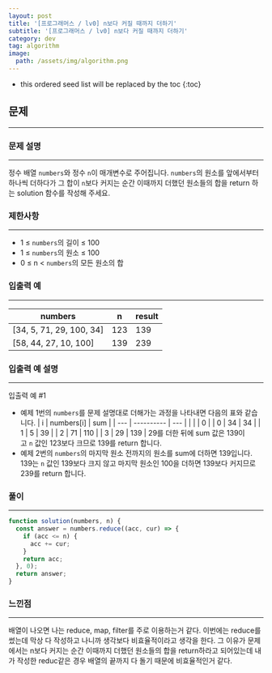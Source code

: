 ```yaml
---
layout: post
title: '[프로그래머스 / lv0] n보다 커질 때까지 더하기'
subtitle: '[프로그래머스 / lv0] n보다 커질 때까지 더하기'
category: dev
tag: algorithm
image:
  path: /assets/img/algorithm.png
---
```


<!-- prettier-ignore -->
* this ordered seed list will be replaced by the toc
{:toc}

## 문제

---

### **문제 설명**

---

정수 배열 `numbers`와 정수 `n`이 매개변수로 주어집니다. `numbers`의 원소를 앞에서부터 하나씩 더하다가 그 합이 `n`보다 커지는 순간 이때까지 더했던 원소들의 합을 return 하는 solution 함수를 작성해 주세요.

### 제한사항

---

- 1 ≤ `numbers`의 길이 ≤ 100
- 1 ≤ `numbers`의 원소 ≤ 100
- 0 ≤ n < `numbers`의 모든 원소의 합

### 입출력 예

---

| numbers                  | n   | result |
| ------------------------ | --- | ------ |
| [34, 5, 71, 29, 100, 34] | 123 | 139    |
| [58, 44, 27, 10, 100]    | 139 | 239    |

### 입출력 예 설명

---

입출력 예 #1

- 예제 1번의 `numbers`를 문제 설명대로 더해가는 과정을 나타내면 다음의 표와 같습니다.
  | i | numbers[i] | sum |
  | --- | ---------- | --- |
  | | | 0 |
  | 0 | 34 | 34 |
  | 1 | 5 | 39 |
  | 2 | 71 | 110 |
  | 3 | 29 | 139 |
  29를 더한 뒤에 sum 값은 139이고 `n` 값인 123보다 크므로 139를 return 합니다.
- 예제 2번의 `numbers`의 마지막 원소 전까지의 원소를 sum에 더하면 139입니다. 139는 `n` 값인 139보다 크지 않고 마지막 원소인 100을 더하면 139보다 커지므로 239를 return 합니다.

### 풀이

---

```jsx
function solution(numbers, n) {
  const answer = numbers.reduce((acc, cur) => {
    if (acc <= n) {
      acc += cur;
    }
    return acc;
  }, 0);
  return answer;
}
```

### 느낀점

---

배열이 나오면 나는 reduce, map, filter를 주로 이용하는거 같다. 이번에는 reduce를 썼는데 막상 다 작성하고 나니까 생각보다 비효율적이라고 생각을 한다. 그 이유가 문제에서는 n보다 커지는 순간 이때까지 더했던 원소들의 합을 return하라고 되어있는데 내가 작성한 reduc같은 경우 배열의 끝까지 다 돌기 때문에 비효율적인거 같다.

